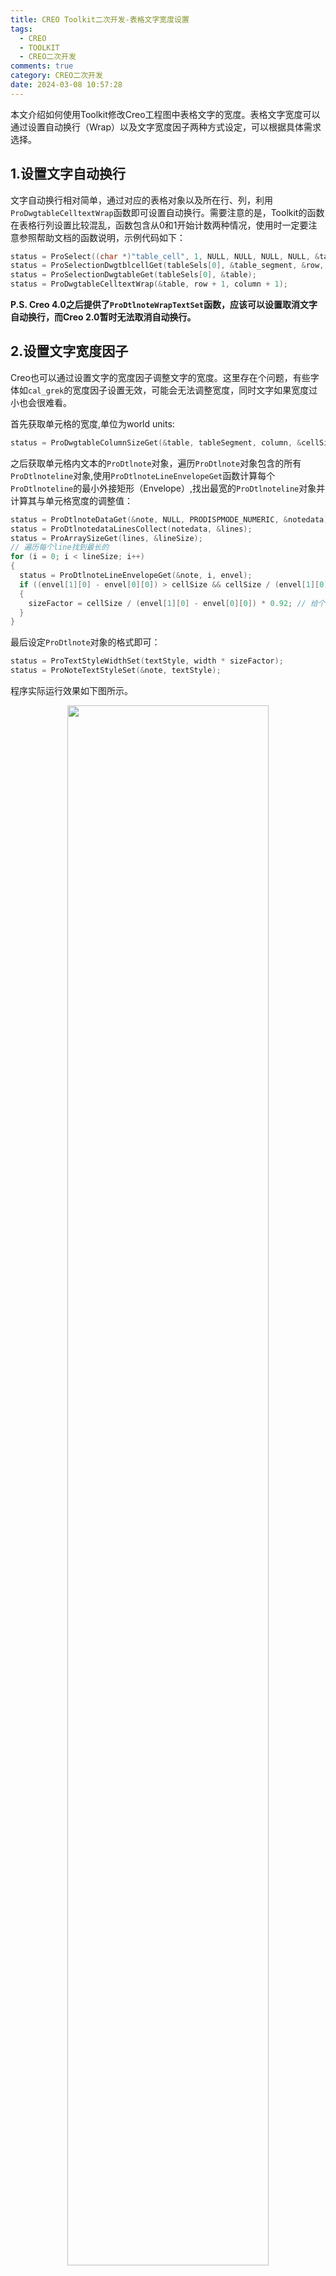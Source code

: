 ```yaml
---
title: CREO Toolkit二次开发-表格文字宽度设置
tags:
  - CREO
  - TOOLKIT
  - CREO二次开发
comments: true
category: CREO二次开发
date: 2024-03-08 10:57:28
---
```



本文介绍如何使用Toolkit修改Creo工程图中表格文字的宽度。表格文字宽度可以通过设置自动换行（Wrap）以及文字宽度因子两种方式设定，可以根据具体需求选择。

## 1.设置文字自动换行

文字自动换行相对简单，通过对应的表格对象以及所在行、列，利用`ProDwgtableCelltextWrap`函数即可设置自动换行。需要注意的是，Toolkit的函数在表格行列设置比较混乱，函数包含从0和1开始计数两种情况，使用时一定要注意参照帮助文档的函数说明，示例代码如下：

```c
status = ProSelect((char *)"table_cell", 1, NULL, NULL, NULL, NULL, &tableSels, &size);
status = ProSelectionDwgtblcellGet(tableSels[0], &table_segment, &row, &column);
status = ProSelectionDwgtableGet(tableSels[0], &table);
status = ProDwgtableCelltextWrap(&table, row + 1, column + 1);
```

**P.S. Creo 4.0之后提供了`ProDtlnoteWrapTextSet`函数，应该可以设置取消文字自动换行，而Creo 2.0暂时无法取消自动换行。**


## 2.设置文字宽度因子

Creo也可以通过设置文字的宽度因子调整文字的宽度。这里存在个问题，有些字体如`cal_grek`的宽度因子设置无效，可能会无法调整宽度，同时文字如果宽度过小也会很难看。

首先获取单元格的宽度,单位为world units:

```c
status = ProDwgtableColumnSizeGet(&table, tableSegment, column, &cellSize);
```

之后获取单元格内文本的`ProDtlnote`对象，遍历`ProDtlnote`对象包含的所有`ProDtlnoteline`对象,使用`ProDtlnoteLineEnvelopeGet`函数计算每个`ProDtlnoteline`的最小外接矩形（Envelope）,找出最宽的`ProDtlnoteline`对象并计算其与单元格宽度的调整值：

```c
status = ProDtlnoteDataGet(&note, NULL, PRODISPMODE_NUMERIC, &notedata);
status = ProDtlnotedataLinesCollect(notedata, &lines);
status = ProArraySizeGet(lines, &lineSize);
// 遍历每个line找到最长的
for (i = 0; i < lineSize; i++)
{
  status = ProDtlnoteLineEnvelopeGet(&note, i, envel);
  if ((envel[1][0] - envel[0][0]) > cellSize && cellSize / (envel[1][0] - envel[0][0]) * 0.92 < sizeFactor)
  {
    sizeFactor = cellSize / (envel[1][0] - envel[0][0]) * 0.92; // 给个系数0.92再缩短点
  }
}
```

最后设定`ProDtlnote`对象的格式即可：

```c
status = ProTextStyleWidthSet(textStyle, width * sizeFactor);
status = ProNoteTextStyleSet(&note, textStyle);
```

程序实际运行效果如下图所示。

<div align="center">
    <img src="/img/proe/TableTextWidth.gif" style="width:80%" align="center"/>
    <p>设置文字宽度</p>
</div>


完整代码可在<a href="https://github.com/slacker-HD/creo_toolkit" target="_blank">Github.com</a>下载。代码在VS2010,Creo 2.0 M060 X64下编译通过。
